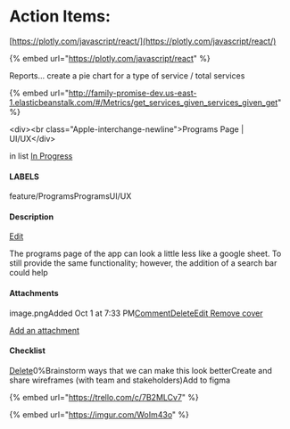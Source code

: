 # Action Items:

[https://plotly.com/javascript/react/](https://plotly.com/javascript/react/)

{% embed url="https://plotly.com/javascript/react" %}

Reports... create a pie chart for a type of service / total services 

{% embed url="http://family-promise-dev.us-east-1.elasticbeanstalk.com/#/Metrics/get_services_given_services_given_get" %}



\<div>\<br class="Apple-interchange-newline">Programs Page | UI/UX\</div>

in list [In Progress](https://trello.com/c/7B2MLCv7/96-programs-page-ui-ux#)

#### LABELS

feature/ProgramsProgramsUI/UX

#### Description

[Edit](https://trello.com/c/7B2MLCv7/96-programs-page-ui-ux#)

The programs page of the app can look a little less like a google sheet. To still provide the same functionality; however, the addition of a search bar could help

#### Attachments

image.pngAdded Oct 1 at 7:33 PM[Comment](https://trello.com/c/7B2MLCv7/96-programs-page-ui-ux#)[Delete](https://trello.com/c/7B2MLCv7/96-programs-page-ui-ux#)[Edit](https://trello.com/c/7B2MLCv7/96-programs-page-ui-ux#)[ Remove cover](https://trello.com/c/7B2MLCv7/96-programs-page-ui-ux#)

[Add an attachment](https://trello.com/c/7B2MLCv7/96-programs-page-ui-ux#)

#### Checklist

[Delete](https://trello.com/c/7B2MLCv7/96-programs-page-ui-ux#)0%Brainstorm ways that we can make this look betterCreate and share wireframes (with team and stakeholders)Add to figma

{% embed url="https://trello.com/c/7B2MLCv7" %}

{% embed url="https://imgur.com/WoIm43o" %}
